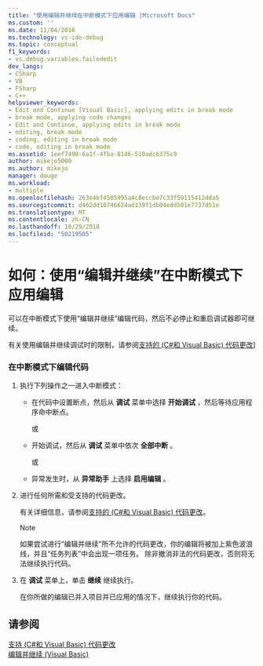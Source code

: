 ```yaml
---
title: "使用编辑并继续在中断模式下应用编辑 |Microsoft Docs"
ms.custom: ''
ms.date: 11/04/2016
ms.technology: vs-ide-debug
ms.topic: conceptual
f1_keywords:
- vs.debug.variables.failededit
dev_langs:
- CSharp
- VB
- FSharp
- C++
helpviewer_keywords:
- Edit and Continue [Visual Basic], applying edits in break mode
- break mode, applying code changes
- Edit and Continue, applying edits in break mode
- editing, break mode
- coding, editing in break mode
- code, editing in break mode
ms.assetid: 1eef7498-6a1f-4fba-8146-510adc6375c9
author: mikejo5000
ms.author: mikejo
manager: douge
ms.workload:
- multiple
ms.openlocfilehash: 263e4bf4505995a4c8eccbe7c33f59115412dda5
ms.sourcegitcommit: d462dd10746624ad139f1db04edd501e7737d51e
ms.translationtype: MT
ms.contentlocale: zh-CN
ms.lasthandoff: 10/29/2018
ms.locfileid: "50219505"
---
```

# <a name="how-to-apply-edits-in-break-mode-with-edit-and-continue"></a>如何：使用“编辑并继续”在中断模式下应用编辑
可以在中断模式下使用“编辑并继续”编辑代码，然后不必停止和重启调试器即可继续。  
  
有关使用编辑并继续调试时的限制，请参阅[支持的 (C#和 Visual Basic) 代码更改](../debugger/supported-code-changes-csharp.md)]
  
### <a name="to-edit-code-in-break-mode"></a>在中断模式下编辑代码  
  
1.  执行下列操作之一进入中断模式：  
  
    -   在代码中设置断点，然后从 **调试** 菜单中选择 **开始调试** ，然后等待应用程序命中断点。  
  
         或  
  
    -   开始调试，然后从 **调试** 菜单中依次 **全部中断** 。  
  
         或  
  
    -   异常发生时，从 **异常助手** 上选择 **启用编辑** 。  
  
2.  进行任何所需和受支持的代码更改。  
  
     有关详细信息，请参阅[支持的 (C#和 Visual Basic) 代码更改](../debugger/supported-code-changes-csharp.md)。  
  
    > [!NOTE]
    >  如果尝试进行“编辑并继续”所不允许的代码更改，你的编辑将被加上紫色波浪线，并且“任务列表”中会出现一项任务。 除非撤消非法的代码更改，否则将无法继续执行代码。  
  
3.  在 **调试** 菜单上，单击 **继续** 继续执行。  
  
     在你所做的编辑已并入项目并已应用的情况下，继续执行你的代码。  
  
## <a name="see-also"></a>请参阅  
 [支持 (C#和 Visual Basic) 代码更改](../debugger/supported-code-changes-csharp.md)   
 [编辑并继续 (Visual Basic)](../debugger/edit-and-continue-visual-basic.md)